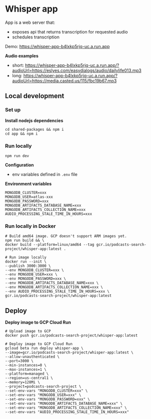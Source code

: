 # Whisper app
App is a web server that:
- exposes api that returns transcription for requested audio
- schedules transcription

Demo: https://whisper-app-b4lxkp5rjq-uc.a.run.app

**Audio examples**
- short: https://whisper-app-b4lxkp5rjq-uc.a.run.app/?audioUrl=https://eslyes.com/easydialogs/audio/dailylife013.mp3
- long: https://whisper-app-b4lxkp5rjq-uc.a.run.app/?audioUrl=https://media.casted.us/115/fbc19b67.mp3


## Local development


### Set up
**Install nodejs dependencies**
```shell
cd shared-packages && npm i
cd app && npm i
```


### Run locally
```shell
npm run dev
```

**Configuration**
- env variables defined in `.env` file

**Environment variables**
```shell
MONGODB_CLUSTER=xxx
MONGODB_USER=atlas-xxx
MONGODB_PASSWORD=xxx
MONGODB_ARTIFACTS_DATABASE_NAME=xxx
MONGODB_ARTIFACTS_COLLECTION_NAME=xxx
AUDIO_PROCESSING_STALE_TIME_IN_HOURS=xxx
```

### Run locally in Docker
```shell
# Build amd64 image. GCP doesn't support ARM images yet.
npm run build && \
docker build --platform=linux/amd64 --tag gcr.io/podcasts-search-project/whisper-app:latest .

# Run image locally 
docker run --init \
--publish 3000:3000 \
--env MONGODB_CLUSTER=xxx \
--env MONGODB_USER=xxx \
--env MONGODB_PASSWORD=xxx \
--env MONGODB_ARTIFACTS_DATABASE_NAME=xxx \
--env MONGODB_ARTIFACTS_COLLECTION_NAME=xxx \
--env AUDIO_PROCESSING_STALE_TIME_IN_HOURS=xxx \
gcr.io/podcasts-search-project/whisper-app:latest
```

## Deploy

**Deploy image to GCP Cloud Run**
```shell
# Upload image to GCP
docker push gcr.io/podcasts-search-project/whisper-app:latest

# Deploy image to GCP Cloud Run
gcloud beta run deploy whisper-app \
--image=gcr.io/podcasts-search-project/whisper-app:latest \
--allow-unauthenticated \
--port=3000 \
--min-instances=0 \
--max-instances=1 \
--platform=managed \
--region=us-central1 \
--memory=128Mi \
--project=podcasts-search-project \
--set-env-vars "MONGODB_CLUSTER=xxx" \
--set-env-vars "MONGODB_USER=xxx" \
--set-env-vars "MONGODB_PASSWORD=xxx" \
--set-env-vars "MONGODB_ARTIFACTS_DATABASE_NAME=xxx" \
--set-env-vars "MONGODB_ARTIFACTS_COLLECTION_NAME=xxx" \
--set-env-vars "AUDIO_PROCESSING_STALE_TIME_IN_HOURS=xxx"
```
